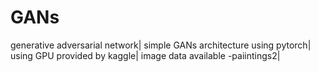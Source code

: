 # GANs
generative adversarial network|
simple GANs architecture using pytorch|
using GPU provided by kaggle|
image data available -paiintings2| 
